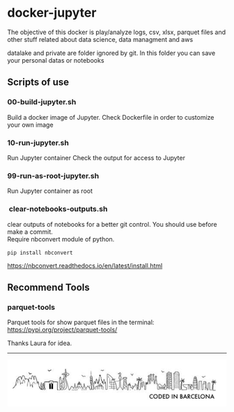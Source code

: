 # docker-jupyter

The objective of this docker is play/analyze logs, csv, xlsx, parquet files and other stuff related about data science, data managment and aws

datalake and private are folder ignored by git. In this folder you can save your personal datas or notebooks

## Scripts of use

### 00-build-jupyter.sh

Build a docker image of Jupyter. Check Dockerfile in order to customize your own image

### 10-run-jupyter.sh

Run Jupyter container
Check the output for access to Jupyter

### 99-run-as-root-jupyter.sh

Run Jupyter container as root

###  clear-notebooks-outputs.sh

clear outputs of notebooks for a better git control. You should use before make a commit.  
Require nbconvert module of python.  

```code
pip install nbconvert
```

<https://nbconvert.readthedocs.io/en/latest/install.html>

## Recommend Tools

### parquet-tools

Parquet tools for show parquet files in the terminal:  
https://pypi.org/project/parquet-tools/

Thanks Laura for idea.

---
<img src="https://raw.githubusercontent.com/leguim-repo/leguim-repo/master/img/currentfooter.png" witdh="109px" />
<!-- 
Soundtrack of project https://www.youtube.com/watch?v=JmHqSO4jZVk&list=RDJmHqSO4jZVk&index=1
-->
